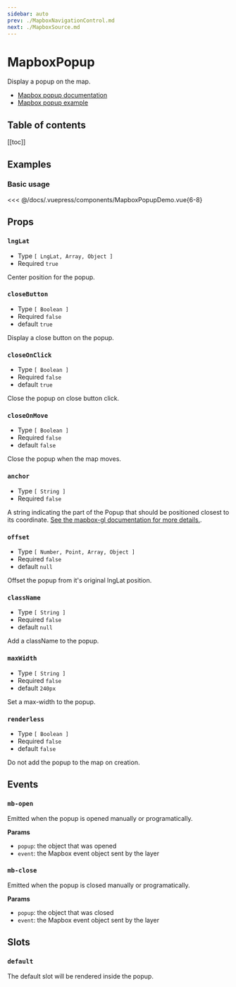 ```yaml
---
sidebar: auto
prev: ./MapboxNavigationControl.md
next: ./MapboxSource.md
---
```


# MapboxPopup

Display a popup on the map.

- [Mapbox popup documentation](https://docs.mapbox.com/mapbox-gl-js/api/#popup)
- [Mapbox popup example](https://docs.mapbox.com/mapbox-gl-js/example/popup/)


<h2>Table of contents</h2>

[[toc]]

## Examples

### Basic usage

<client-only>
  <mapbox-popup-demo api-key="MAPBOX_API_KEY" />
</client-only>

<<< @/docs/.vuepress/components/MapboxPopupDemo.vue{6-8}


## Props

### `lngLat`

- Type `[ LngLat, Array, Object ]`
- Required `true`

Center position for the popup.

### `closeButton`

- Type `[ Boolean ]`
- Required `false`
- default `true`

Display a close button on the popup.

### `closeOnClick`

- Type `[ Boolean ]`
- Required `false`
- default `true`

Close the popup on close button click.

### `closeOnMove`

- Type `[ Boolean ]`
- Required `false`
- default `false`

Close the popup when the map moves.

### `anchor`

- Type `[ String ]`
- Required `false`

A string indicating the part of the Popup that should be positioned closest to its coordinate. [See the mapbox-gl documentation for more details.](https://docs.mapbox.com/mapbox-gl-js/api/#popup).

### `offset`

- Type `[ Number, Point, Array, Object ]`
- Required `false`
- default `null`

Offset the popup from it's original lngLat position.

### `className`

- Type `[ String ]`
- Required `false`
- default `null`

Add a className to the popup.

### `maxWidth`

- Type `[ String ]`
- Required `false`
- default `240px`

Set a max-width to the popup.

### `renderless`

- Type `[ Boolean ]`
- Required `false`
- default `false`

Do not add the popup to the map on creation.

## Events

### `mb-open`

Emitted when the popup is opened manually or programatically.

**Params**
- `popup`: the object that was opened
- `event`: the Mapbox event object sent by the layer

### `mb-close`

Emitted when the popup is closed manually or programatically.

**Params**
- `popup`: the object that was closed
- `event`: the Mapbox event object sent by the layer

## Slots

### `default`

The default slot will be rendered inside the popup.

